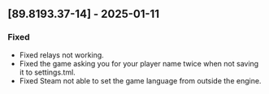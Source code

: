 ## [89.8193.37-14] - 2025-01-11

### Fixed

- Fixed relays not working.
- Fixed the game asking you for your player name twice when not saving it to settings.tml.
- Fixed Steam not able to set the game language from outside the engine.
